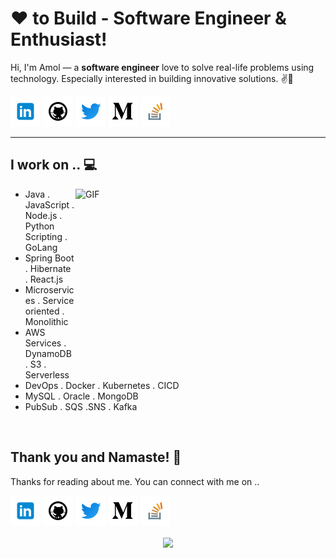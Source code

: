 
<!-- icons  -->

[1.1]: https://github.com/amol-can/amol-can/blob/main/resource/icons/icons8-linkedin-48.png (linkedin amol)
[2.1]: https://github.com/amol-can/amol-can/blob/main/resource/icons/icons8-github-48.png (github amol)
[3.1]: https://github.com/amol-can/amol-can/blob/main/resource/icons/icons8-twitter-48.png (twitter amol)
[4.1]: https://github.com/amol-can/amol-can/blob/main/resource/icons/icons8-medium-new-48.png (medium amol)
[5.1]: https://github.com/amol-can/amol-can/blob/main/resource/icons/icons8-stack-overflow-48.png (stackoverflow amol)

<!-- links to my social media accounts -->

[1]: https://www.linkedin.com/in/amol-can/
[2]: https://www.github.com/amol-can
[3]: https://www.twitter.com/connect2apatil
[4]: http://www.medium.com/@connect2Amol
[5]: https://stackoverflow.com/users/7903316/amol-patil

<!-- [![ProfileBanner](https://github.com/amol-can/amol-can/blob/main/resource/icons/amol-banner.PNG)](https://amol-can.github.io/amol.github.io/) -->


# ❤ to Build - Software Engineer & Enthusiast!

Hi, I'm Amol — a **software engineer** love to solve real-life problems using technology. Especially interested in building innovative solutions. ✌💖

<!-- section - social media icons -->

[![linkedin amol][1.1]][1]
[![github amol][2.1]][2]
[![twitter amol][3.1]][3]
[![medium amol][4.1]][4]
[![stackoverflow amol][5.1]][5]

<!-- section - social media icons -->

 ---

## I work on .. 💻

<!--  ![](https://camo.githubusercontent.com/992babdffd8c74a1502de375fbdf7e4d54773242/68747470733a2f2f6d656469612e67697068792e636f6d2f6d656469612f53576f536b4e36447854737a71494b4571762f67697068792e676966) -->

<img align="right" alt="GIF" src="https://camo.githubusercontent.com/992babdffd8c74a1502de375fbdf7e4d54773242/68747470733a2f2f6d656469612e67697068792e636f6d2f6d656469612f53576f536b4e36447854737a71494b4571762f67697068792e676966" width="400" height="280" />

- Java . JavaScript . Node.js . Python Scripting . GoLang 
- Spring Boot . Hibernate . React.js
- Microservices . Service oriented . Monolithic 
- AWS Services . DynamoDB . S3 . Serverless
- DevOps . Docker . Kubernetes . CICD
- MySQL . Oracle . MongoDB 
- PubSub . SQS .SNS . Kafka
 

<br/>


## Thank you and Namaste! 🙏

Thanks for reading about me. You can connect with me on ..


[![linkedin amol][1.1]][1]
[![github amol][2.1]][2]
[![twitter amol][3.1]][3]
[![medium amol][4.1]][4]
[![stackoverflow amol][5.1]][5]

<p align='center'>
<img align='center' src="https://visitor-badge.glitch.me/badge?page_id=amol-can.visitor-badge">
 <p/>
 

